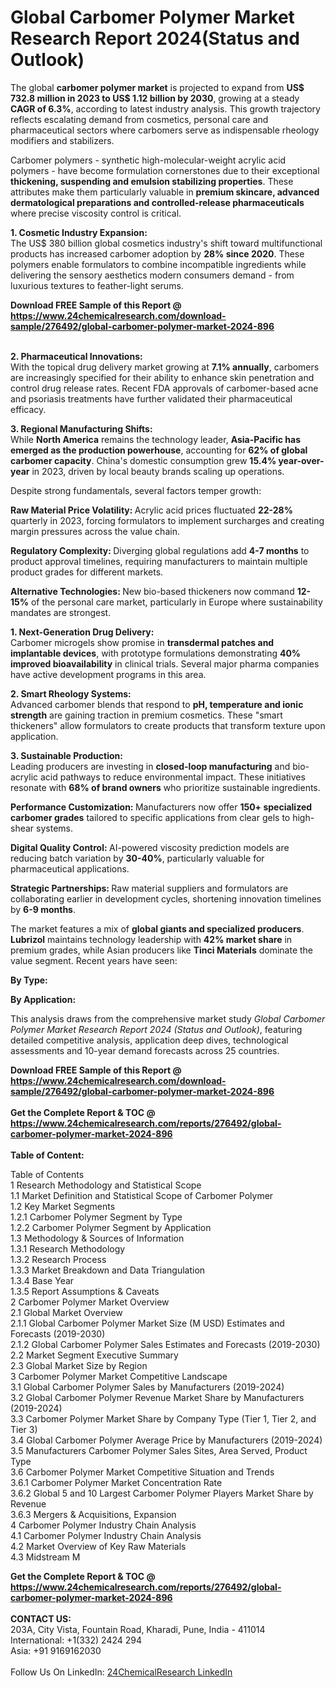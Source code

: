 <h1>Global Carbomer Polymer Market Research Report 2024(Status and Outlook)</h1><p>The global <strong>carbomer polymer market</strong> is projected to expand from <strong>US$ 732.8 million in 2023 to US$ 1.12 billion by 2030</strong>, growing at a steady <strong>CAGR of 6.3%</strong>, according to latest industry analysis. This growth trajectory reflects escalating demand from cosmetics, personal care and pharmaceutical sectors where carbomers serve as indispensable rheology modifiers and stabilizers.</p><p>Carbomer polymers - synthetic high-molecular-weight acrylic acid polymers - have become formulation cornerstones due to their exceptional <strong>thickening, suspending and emulsion stabilizing properties</strong>. These attributes make them particularly valuable in <strong>premium skincare, advanced dermatological preparations and controlled-release pharmaceuticals</strong> where precise viscosity control is critical.</p><p><strong>1. Cosmetic Industry Expansion:</strong><br>
The US$ 380 billion global cosmetics industry's shift toward multifunctional products has increased carbomer adoption by <strong>28% since 2020</strong>. These polymers enable formulators to combine incompatible ingredients while delivering the sensory aesthetics modern consumers demand - from luxurious textures to feather-light serums.</p><div><b>Download FREE Sample of this Report @ 
            <a href="https://www.24chemicalresearch.com/download-sample/276492/global-carbomer-polymer-market-2024-896">
            https://www.24chemicalresearch.com/download-sample/276492/global-carbomer-polymer-market-2024-896</a></b></div><br><p><strong>2. Pharmaceutical Innovations:</strong><br>
With the topical drug delivery market growing at <strong>7.1% annually</strong>, carbomers are increasingly specified for their ability to enhance skin penetration and control drug release rates. Recent FDA approvals of carbomer-based acne and psoriasis treatments have further validated their pharmaceutical efficacy.</p><p><strong>3. Regional Manufacturing Shifts:</strong><br>
While <strong>North America</strong> remains the technology leader, <strong>Asia-Pacific has emerged as the production powerhouse</strong>, accounting for <strong>62% of global carbomer capacity</strong>. China's domestic consumption grew <strong>15.4% year-over-year</strong> in 2023, driven by local beauty brands scaling up operations.</p><p>Despite strong fundamentals, several factors temper growth:</p><p><strong>Raw Material Price Volatility: </strong>Acrylic acid prices fluctuated <strong>22-28%</strong> quarterly in 2023, forcing formulators to implement surcharges and creating margin pressures across the value chain.</p><p><strong>Regulatory Complexity: </strong>Diverging global regulations add <strong>4-7 months</strong> to product approval timelines, requiring manufacturers to maintain multiple product grades for different markets.</p><p><strong>Alternative Technologies: </strong>New bio-based thickeners now command <strong>12-15%</strong> of the personal care market, particularly in Europe where sustainability mandates are strongest.</p><p><strong>1. Next-Generation Drug Delivery:</strong><br>
Carbomer microgels show promise in <strong>transdermal patches and implantable devices</strong>, with prototype formulations demonstrating <strong>40% improved bioavailability</strong> in clinical trials. Several major pharma companies have active development programs in this area.</p><p><strong>2. Smart Rheology Systems:</strong><br>
Advanced carbomer blends that respond to <strong>pH, temperature and ionic strength</strong> are gaining traction in premium cosmetics. These "smart thickeners" allow formulators to create products that transform texture upon application.</p><p><strong>3. Sustainable Production:</strong><br>
Leading producers are investing in <strong>closed-loop manufacturing</strong> and bio-acrylic acid pathways to reduce environmental impact. These initiatives resonate with <strong>68% of brand owners</strong> who prioritize sustainable ingredients.</p><p><strong>Performance Customization: </strong>Manufacturers now offer <strong>150+ specialized carbomer grades</strong> tailored to specific applications from clear gels to high-shear systems.</p><p><strong>Digital Quality Control: </strong>AI-powered viscosity prediction models are reducing batch variation by <strong>30-40%</strong>, particularly valuable for pharmaceutical applications.</p><p><strong>Strategic Partnerships: </strong>Raw material suppliers and formulators are collaborating earlier in development cycles, shortening innovation timelines by <strong>6-9 months</strong>.</p><p>The market features a mix of <strong>global giants and specialized producers</strong>. <strong>Lubrizol</strong> maintains technology leadership with <strong>42% market share</strong> in premium grades, while Asian producers like <strong>Tinci Materials</strong> dominate the value segment. Recent years have seen:</p><p><strong>By Type:</strong></p><p><strong>By Application:</strong></p><p>This analysis draws from the comprehensive market study <em>Global Carbomer Polymer Market Research Report 2024 (Status and Outlook)</em>, featuring detailed competitive analysis, application deep dives, technological assessments and 10-year demand forecasts across 25 countries.</p><div><b>Download FREE Sample of this Report @ 
            <a href="https://www.24chemicalresearch.com/download-sample/276492/global-carbomer-polymer-market-2024-896">
            https://www.24chemicalresearch.com/download-sample/276492/global-carbomer-polymer-market-2024-896</a></b></div><br><div><b>Get the Complete Report & TOC @ 
            <a href="https://www.24chemicalresearch.com/reports/276492/global-carbomer-polymer-market-2024-896">
            https://www.24chemicalresearch.com/reports/276492/global-carbomer-polymer-market-2024-896</a></b></div><br>
            <b>Table of Content:</b><p>Table of Contents<br />
1 Research Methodology and Statistical Scope<br />
1.1 Market Definition and Statistical Scope of Carbomer Polymer<br />
1.2 Key Market Segments<br />
1.2.1 Carbomer Polymer Segment by Type<br />
1.2.2 Carbomer Polymer Segment by Application<br />
1.3 Methodology & Sources of Information<br />
1.3.1 Research Methodology<br />
1.3.2 Research Process<br />
1.3.3 Market Breakdown and Data Triangulation<br />
1.3.4 Base Year<br />
1.3.5 Report Assumptions & Caveats<br />
2 Carbomer Polymer Market Overview<br />
2.1 Global Market Overview<br />
2.1.1 Global Carbomer Polymer Market Size (M USD) Estimates and Forecasts (2019-2030)<br />
2.1.2 Global Carbomer Polymer Sales Estimates and Forecasts (2019-2030)<br />
2.2 Market Segment Executive Summary<br />
2.3 Global Market Size by Region<br />
3 Carbomer Polymer Market Competitive Landscape<br />
3.1 Global Carbomer Polymer Sales by Manufacturers (2019-2024)<br />
3.2 Global Carbomer Polymer Revenue Market Share by Manufacturers (2019-2024)<br />
3.3 Carbomer Polymer Market Share by Company Type (Tier 1, Tier 2, and Tier 3)<br />
3.4 Global Carbomer Polymer Average Price by Manufacturers (2019-2024)<br />
3.5 Manufacturers Carbomer Polymer Sales Sites, Area Served, Product Type<br />
3.6 Carbomer Polymer Market Competitive Situation and Trends<br />
3.6.1 Carbomer Polymer Market Concentration Rate<br />
3.6.2 Global 5 and 10 Largest Carbomer Polymer Players Market Share by Revenue<br />
3.6.3 Mergers & Acquisitions, Expansion<br />
4 Carbomer Polymer Industry Chain Analysis<br />
4.1 Carbomer Polymer Industry Chain Analysis<br />
4.2 Market Overview of Key Raw Materials<br />
4.3 Midstream M</p><div><b>Get the Complete Report & TOC @ 
            <a href="https://www.24chemicalresearch.com/reports/276492/global-carbomer-polymer-market-2024-896">
            https://www.24chemicalresearch.com/reports/276492/global-carbomer-polymer-market-2024-896</a></b></div><br><b>CONTACT US:</b><br>
            203A, City Vista, Fountain Road, Kharadi, Pune, India - 411014<br>
            International: +1(332) 2424 294<br>
            Asia: +91 9169162030 <br><br>
            Follow Us On LinkedIn: <a href="https://www.linkedin.com/company/24chemicalresearch/">24ChemicalResearch LinkedIn</a>